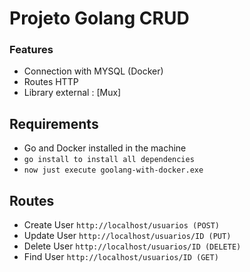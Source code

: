 # Projeto Golang CRUD

### Features

- Connection with MYSQL (Docker)
- Routes HTTP
- Library external : [Mux]


## Requirements

- Go and Docker installed in the machine
- `go install to install all dependencies`
- `now just execute goolang-with-docker.exe`

## Routes
- Create User `http://localhost/usuarios (POST)` 
- Update User `http://localhost/usuarios/ID (PUT)` 
- Delete User `http://localhost/usuarios/ID (DELETE)` 
- Find User `http://localhost/usuarios/ID (GET)` 
